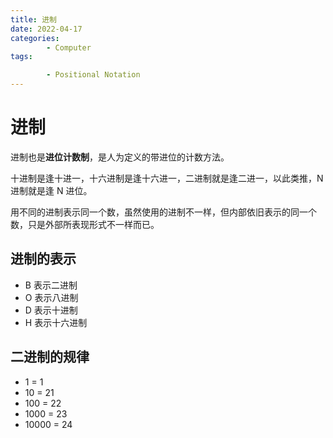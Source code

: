 ```yaml
---
title: 进制
date: 2022-04-17
categories:
        - Computer
tags:

        - Positional Notation
---
```


# 进制

进制也是**进位计数制**，是人为定义的带进位的计数方法。

十进制是逢十进一，十六进制是逢十六进一，二进制就是逢二进一，以此类推，N 进制就是逢 N 进位。

用不同的进制表示同一个数，虽然使用的进制不一样，但内部依旧表示的同一个数，只是外部所表现形式不一样而已。

## 进制的表示

- B 表示二进制
- O 表示八进制
- D 表示十进制
- H 表示十六进制

## 二进制的规律

- 1 = 1
- 10 = 21
- 100 = 22
- 1000 = 23
- 10000 = 24
